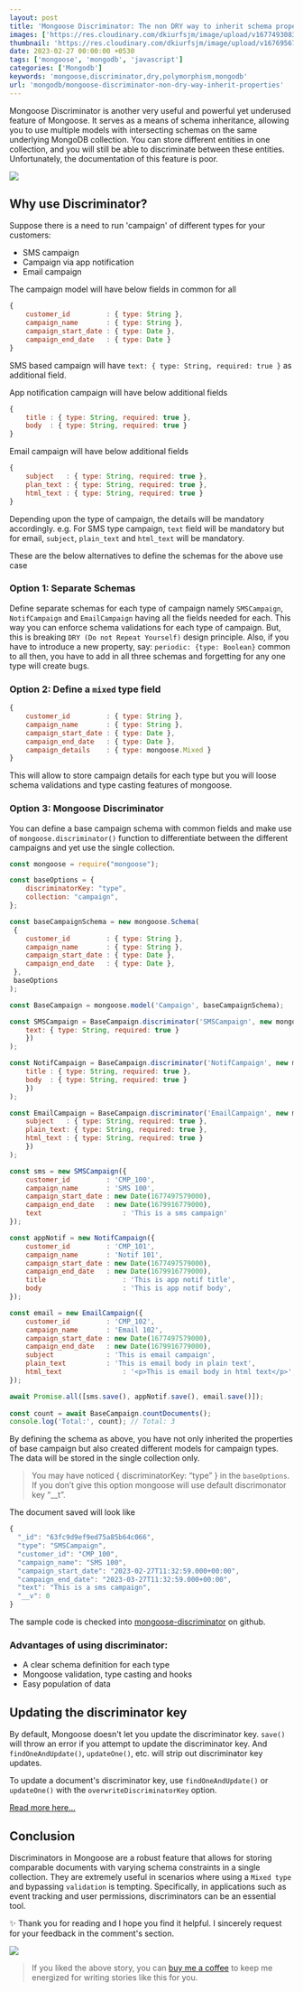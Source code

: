 ```yaml
---
layout: post
title: 'Mongoose Discriminator: The non DRY way to inherit schema properties'
images: ['https://res.cloudinary.com/dkiurfsjm/image/upload/v1677493083/mongoose-discriminator_c5elpt.png']
thumbnail: 'https://res.cloudinary.com/dkiurfsjm/image/upload/v1676956718/mongoose_logo_hr3blb.jpg'
date: 2023-02-27 00:00:00 +0530
tags: ['mongoose', 'mongodb', 'javascript']
categories: ['Mongodb']
keywords: 'mongoose,discriminator,dry,polymorphism,mongodb'
url: 'mongodb/mongoose-discriminator-non-dry-way-inherit-properties'
---
```


Mongoose Discriminator is another very useful and powerful  yet underused feature of Mongoose. It serves as a means of schema inheritance, allowing you to use multiple models with intersecting schemas on the same underlying MongoDB collection. You can store different entities in one collection, and you will still be able to discriminate between these entities. Unfortunately, the documentation of this feature is poor.

![](https://res.cloudinary.com/dkiurfsjm/image/upload/v1677493083/mongoose-discriminator_c5elpt.png)

## Why use Discriminator?

Suppose there is a need to run 'campaign' of different types for your customers:

- SMS campaign
- Campaign via app notification
- Email campaign

The campaign model will have below fields in common for all

```javascript
{
    customer_id         : { type: String },
    campaign_name       : { type: String },
    campaign_start_date : { type: Date },
    campaign_end_date   : { type: Date }
}
```

SMS based campaign will have `text: { type: String, required: true }` as additional field.

App notification campaign will have below additional fields

```javascript
{
	title : { type: String, required: true },
	body  : { type: String, required: true }
}
```

Email campaign will have below additional fields

```javascript
{
	subject   : { type: String, required: true },
	plan_text : { type: String, required: true },
	html_text : { type: String, required: true }
}
```

Depending upon the type of campaign, the details will be mandatory accordingly. e.g. For SMS type campaign, `text` field will be mandatory but for email, `subject`, `plain_text` and `html_text` will be mandatory.

These are the below alternatives to define the schemas for the above use case

### Option 1: Separate Schemas

Define separate schemas for each type of campaign namely `SMSCampaign`, `NotifCampaign` and `EmailCampaign` having all the fields needed for each. This way you can enforce schema validations for each type of campaign. But, this is breaking `DRY (Do not Repeat Yourself)` design principle. Also, if you have to introduce a new property, say: `periodic: {type: Boolean}` common to all then, you have to add in all three schemas and forgetting for any one type will create bugs.

### Option 2: Define a `mixed` type field

```javascript
{
    customer_id         : { type: String },
    campaign_name       : { type: String },
    campaign_start_date : { type: Date },
    campaign_end_date   : { type: Date },
    campaign_details	: { type: mongoose.Mixed }
}

```

This will allow to store campaign details for each type but you will loose schema validations and type casting features of mongoose.

### Option 3: Mongoose Discriminator

You can define a base campaign schema with common fields and make use of `mongoose.discriminator()` function to differentiate between the different campaigns and yet use the single collection.

```javascript
const mongoose = require("mongoose");

const baseOptions = {
	discriminatorKey: "type",
  	collection: "campaign",
};

const baseCampaignSchema = new mongoose.Schema(
 {
	customer_id         : { type: String },
	campaign_name       : { type: String },
	campaign_start_date : { type: Date },
	campaign_end_date   : { type: Date },
 }, 
 baseOptions
);

const BaseCampaign = mongoose.model('Campaign', baseCampaignSchema);

const SMSCampaign = BaseCampaign.discriminator('SMSCampaign', new mongoose.Schema({ 
	text: { type: String, required: true }
	})
);

const NotifCampaign = BaseCampaign.discriminator('NotifCampaign', new mongoose.Schema({ 
	title : { type: String, required: true },
	body  : { type: String, required: true }
	})
);

const EmailCampaign = BaseCampaign.discriminator('EmailCampaign', new mongoose.Schema({ 
	subject   : { type: String, required: true },
	plain_text: { type: String, required: true },
	html_text : { type: String, required: true }
	})
);

const sms = new SMSCampaign({
	customer_id         : 'CMP_100',
	campaign_name       : 'SMS 100',
	campaign_start_date : new Date(1677497579000),
	campaign_end_date   : new Date(1679916779000),
	text					: 'This is a sms campaign'
});

const appNotif = new NotifCampaign({
	customer_id         : 'CMP_101',
	campaign_name       : 'Notif 101',
	campaign_start_date : new Date(1677497579000),
	campaign_end_date   : new Date(1679916779000),
	title					: 'This is app notif title',
	body					: 'This is app notif body',
});

const email = new EmailCampaign({
	customer_id         : 'CMP_102',
	campaign_name       : 'Email 102',
	campaign_start_date : new Date(1677497579000),
	campaign_end_date   : new Date(1679916779000),
	subject				: 'This is email campaign',
	plain_text			: 'This is email body in plain text',
	html_text				: '<p>This is email body in html text</p>',
});

await Promise.all([sms.save(), appNotif.save(), email.save()]);
    
const count = await BaseCampaign.countDocuments();
console.log('Total:', count); // Total: 3

```

By defining the schema as above, you have not only inherited the properties of base campaign but also created different models for campaign types. The data will be stored in the single collection only.

> You may have noticed { discriminatorKey: “type” } in the `baseOptions`. If you don’t give this option mongoose will use default discrimonator key “__t”.

The document saved will look like 

```javascript
{
  "_id": "63fc9d9ef9ed75a85b64c066",
  "type": "SMSCampaign",
  "customer_id": "CMP_100",
  "campaign_name": "SMS 100",
  "campaign_start_date": "2023-02-27T11:32:59.000+00:00",
  "campaign_end_date": "2023-03-27T11:32:59.000+00:00",
  "text": "This is a sms campaign",
  "__v": 0
}
```

The sample code is checked into [mongoose-discriminator](https://github.com/manisuec/techinsights-tutorials/tree/main/mongoose-discriminator) on github.

### Advantages of using discriminator:

- A clear schema definition for each type
- Mongoose validation, type casting and hooks
- Easy population of data

## Updating the discriminator key

By default, Mongoose doesn't let you update the discriminator key. `save()` will throw an error if you attempt to update the discriminator key. And `findOneAndUpdate()`, `updateOne()`, etc. will strip out discriminator key updates.

To update a document's discriminator key, use `findOneAndUpdate()` or `updateOne()` with the `overwriteDiscriminatorKey` option.

[Read more here...](https://mongoosejs.com/docs/discriminators.html#updating-the-discriminator-key)

## Conclusion

Discriminators in Mongoose are a robust feature that allows for storing comparable documents with varying schema constraints in a single collection. They are extremely useful in scenarios where using a `Mixed type` and bypassing `validation` is tempting. Specifically, in applications such as event tracking and user permissions, discriminators can be an essential tool.

✨ Thank you for reading and I hope you find it helpful. I sincerely request for your feedback in the comment's section.

[![](https://cdn-images-1.medium.com/max/1600/0*dMZ0BEHDv4MJYYGW.png)](https://www.buymeacoffee.com/manisuec)

> If you liked the above story, you can [buy me a coffee](https://www.buymeacoffee.com/manisuec) to keep me energized for writing stories like this for you.
